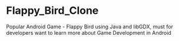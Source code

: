 # Flappy_Bird_Clone
Popular Android Game - Flappy Bird using Java and libGDX, must for developers want to learn more about Game Development in Android
